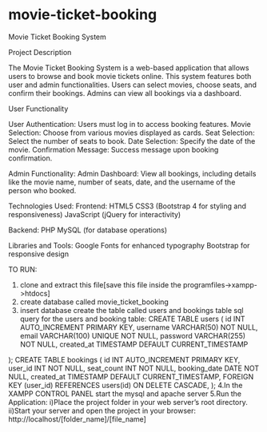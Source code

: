# movie-ticket-booking
Movie Ticket Booking System

Project Description

The Movie Ticket Booking System is a web-based application that allows users to browse and book movie tickets online. This system features both user and admin functionalities. Users can select movies, choose seats, and confirm their bookings. Admins can view all bookings via a dashboard.

User Functionality

User Authentication: Users must log in to access booking features.
Movie Selection: Choose from various movies displayed as cards.
Seat Selection: Select the number of seats to book.
Date Selection: Specify the date of the movie.
Confirmation Message: Success message upon booking confirmation.

Admin Functionality:
Admin Dashboard: View all bookings, including details like the movie name, number of seats, date, and the username of the person who booked.

Technologies Used:
Frontend:
HTML5
CSS3 (Bootstrap 4 for styling and responsiveness)
JavaScript (jQuery for interactivity)

Backend:
PHP
MySQL (for database operations)

Libraries and Tools:
Google Fonts for enhanced typography
Bootstrap for responsive design

TO RUN:
1. clone and extract this file[save this file inside the programfiles->xampp->htdocs]
2. create database called movie_ticket_booking
3. insert database create the table called users and bookings table
sql query for the users and booking table:
CREATE TABLE users (
    id INT AUTO_INCREMENT PRIMARY KEY,
    username VARCHAR(50) NOT NULL,
    email VARCHAR(100) UNIQUE NOT NULL,
    password VARCHAR(255) NOT NULL,
    created_at TIMESTAMP DEFAULT CURRENT_TIMESTAMP

); 
CREATE TABLE bookings (
    id INT AUTO_INCREMENT PRIMARY KEY,
    user_id INT NOT NULL,
    seat_count INT NOT NULL,
    booking_date DATE NOT NULL,
    created_at TIMESTAMP DEFAULT CURRENT_TIMESTAMP,
    FOREIGN KEY (user_id) REFERENCES users(id) ON DELETE CASCADE,
   );
4.In the XAMPP CONTROL PANEL start the mysql and apache server
5.Run the Application:
  i)Place the project folder in your web server’s root directory.
  ii)Start your server and open the project in your browser:
     http://localhost/[folder_name]/[file_name]
